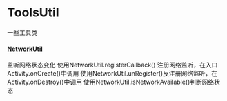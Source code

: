 # ToolsUtil
一些工具类

#### [NetworkUtil](/library/src/main/java/com/lib/NetworkUtil.java)
监听网络状态变化
使用NetworkUtil.registerCallback() 注册网络监听，在入口Activity.onCreate()中调用
使用NetworkUtil.unRegister()反注册网络监听，在Activity.onDestroy()中调用
使用NetworkUtil.isNetworkAvailable()判断网络状态
